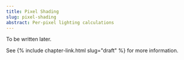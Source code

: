 ```yaml
---
title: Pixel Shading
slug: pixel-shading
abstract: Per-pixel lighting calculations
---
```


To be written later.

See {% include chapter-link.html slug="draft" %} for more information.